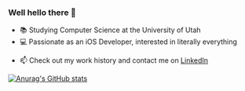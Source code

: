 ### Well hello there 👋

- 📚 Studying Computer Science at the University of Utah
- 💻 Passionate as an iOS Developer, interested in literally everything
<!-- - 📝 Check out my website at [ethanpippin.com](https://ethanpippin.com) (once I finish it) -->
- 📫 Check out my work history and contact me on [LinkedIn](https://www.linkedin.com/in/ethan-pippin-b0754a164/)

[![Anurag's GitHub stats](https://github-readme-stats.vercel.app/api?username=LePips&hide=stars&count_private=true&theme=dracula)](https://github.com/anuraghazra/github-readme-stats)
